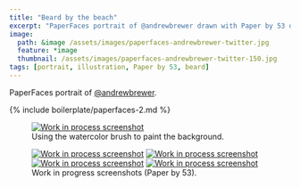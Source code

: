 ```yaml
---
title: "Beard by the beach"
excerpt: "PaperFaces portrait of @andrewbrewer drawn with Paper by 53 on an iPad."
image: 
  path: &image /assets/images/paperfaces-andrewbrewer-twitter.jpg 
  feature: *image
  thumbnail: /assets/images/paperfaces-andrewbrewer-twitter-150.jpg
tags: [portrait, illustration, Paper by 53, beard]
---
```


PaperFaces portrait of [@andrewbrewer](http://twitter.com/andrewbrewer).

{% include boilerplate/paperfaces-2.md %}

<figure>
	<a href="/assets/images/paperfaces-andrewbrewer-process-1-lg.jpg"><img src="/assets/images/paperfaces-andrewbrewer-process-1-750.jpg" alt="Work in process screenshot"></a>
	<figcaption>Using the watercolor brush to paint the background.</figcaption>
</figure>

<figure class="half">
	<a href="/assets/images/paperfaces-andrewbrewer-process-2-lg.jpg"><img src="/assets/images/paperfaces-andrewbrewer-process-2-600.jpg" alt="Work in process screenshot"></a>
	<a href="/assets/images/paperfaces-andrewbrewer-process-3-lg.jpg"><img src="/assets/images/paperfaces-andrewbrewer-process-3-600.jpg" alt="Work in process screenshot"></a>
	<a href="/assets/images/paperfaces-andrewbrewer-process-4-lg.jpg"><img src="/assets/images/paperfaces-andrewbrewer-process-4-600.jpg" alt="Work in process screenshot"></a>
	<a href="/assets/images/paperfaces-andrewbrewer-process-5-lg.jpg"><img src="/assets/images/paperfaces-andrewbrewer-process-5-600.jpg" alt="Work in process screenshot"></a>
	<figcaption>Work in progress screenshots (Paper by 53).</figcaption>
</figure>
